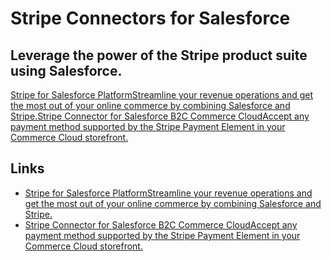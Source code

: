 # Stripe Connectors for Salesforce

## Leverage the power of the Stripe product suite using Salesforce.

[Stripe for Salesforce PlatformStreamline your revenue operations and get the
most out of your online commerce by combining Salesforce and
Stripe.](https://docs.stripe.com/connectors/stripe-connector-for-salesforce/overview)[Stripe
Connector for Salesforce B2C Commerce CloudAccept any payment method supported
by the Stripe Payment Element in your Commerce Cloud
storefront.](https://docs.stripe.com/connectors/salesforce-commerce-cloud)

## Links

- [Stripe for Salesforce PlatformStreamline your revenue operations and get the
most out of your online commerce by combining Salesforce and
Stripe.](https://docs.stripe.com/connectors/stripe-connector-for-salesforce/overview)
- [Stripe Connector for Salesforce B2C Commerce CloudAccept any payment method
supported by the Stripe Payment Element in your Commerce Cloud
storefront.](https://docs.stripe.com/connectors/salesforce-commerce-cloud)